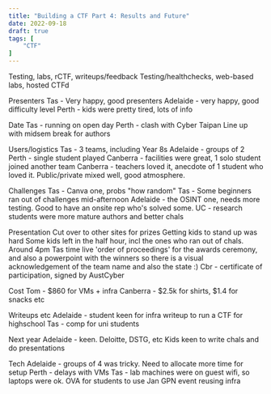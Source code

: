 ```yaml
---
title: "Building a CTF Part 4: Results and Future"
date: 2022-09-18
draft: true
tags: [
    "CTF"
]
---
```


Testing, labs, rCTF, writeups/feedback
Testing/healthchecks, web-based labs, hosted CTFd

Presenters
Tas - Very happy, good presenters
Adelaide - very happy, good difficulty level
Perth - kids were pretty tired, lots of info

Date
Tas - running on open day
Perth - clash with Cyber Taipan
Line up with midsem break for authors

Users/logistics
Tas - 3 teams, including Year 8s
Adelaide - groups of 2
Perth - single student played
Canberra - facilities were great, 1 solo student joined another team
Canberra - teachers loved it, anecdote of 1 student who loved it. Public/private mixed well, good atmosphere.

Challenges
Tas - Canva one, probs "how random"
Tas - Some beginners ran out of challenges mid-afternoon
Adelaide - the OSINT one, needs more testing. Good to have an onsite rep who's solved some.
UC - research students were more mature authors and better chals

Presentation
Cut over to other sites for prizes
Getting kids to stand up was hard
Some kids left in the half hour, incl the ones who ran out of chals. Around 4pm Tas time
live 'order of proceedings' for the awards ceremony, and also a powerpoint with the winners
so there is a visual acknowledgement of the team name and also the state :)
Cbr - certificate of participation, signed by AustCyber

Cost
Tom - $860 for VMs + infra
Canberra - $2.5k for shirts, $1.4 for snacks etc

Writeups etc
Adelaide - student keen for infra writeup to run a CTF for highschool
Tas - comp for uni students

Next year
Adelaide - keen. Deloitte, DSTG, etc
Kids keen to write chals and do presentations

Tech
Adelaide - groups of 4 was tricky. Need to allocate more time for setup
Perth - delays with VMs
Tas - lab machines were on guest wifi, so laptops were ok. OVA for students to use
Jan GPN event reusing infra
